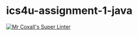 # ics4u-assignment-1-java

[![Mr Coxall's Super Linter](https://github.com/michael-clermont1/ics4u-assignment-1-java/actions/workflows/main.yml/badge.svg)](https://github.com/michael-clermont1/ics4u-assignment-1-java/actions/workflows/main.yml)

